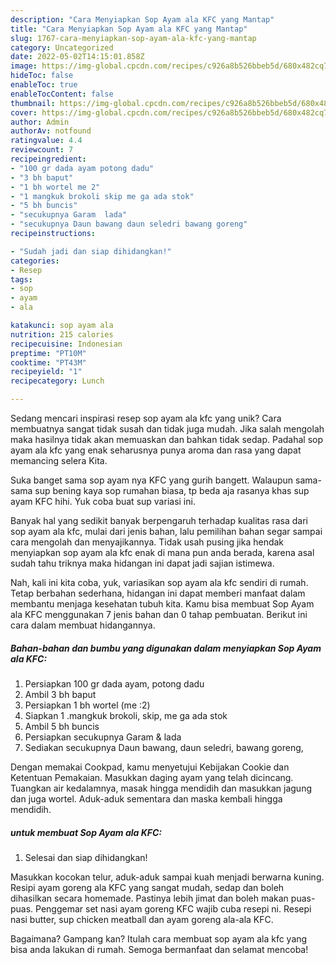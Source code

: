 ```yaml
---
description: "Cara Menyiapkan Sop Ayam ala KFC yang Mantap"
title: "Cara Menyiapkan Sop Ayam ala KFC yang Mantap"
slug: 1767-cara-menyiapkan-sop-ayam-ala-kfc-yang-mantap
category: Uncategorized
date: 2022-05-02T14:15:01.858Z
image: https://img-global.cpcdn.com/recipes/c926a8b526bbeb5d/680x482cq70/sop-ayam-ala-kfc-foto-resep-utama.jpg
hideToc: false
enableToc: true
enableTocContent: false
thumbnail: https://img-global.cpcdn.com/recipes/c926a8b526bbeb5d/680x482cq70/sop-ayam-ala-kfc-foto-resep-utama.jpg
cover: https://img-global.cpcdn.com/recipes/c926a8b526bbeb5d/680x482cq70/sop-ayam-ala-kfc-foto-resep-utama.jpg
author: Admin
authorAv: notfound
ratingvalue: 4.4
reviewcount: 7
recipeingredient:
- "100 gr dada ayam potong dadu"
- "3 bh baput"
- "1 bh wortel me 2"
- "1 mangkuk brokoli skip me ga ada stok"
- "5 bh buncis"
- "secukupnya Garam  lada"
- "secukupnya Daun bawang daun seledri bawang goreng"
recipeinstructions:

- "Sudah jadi dan siap dihidangkan!"
categories:
- Resep
tags:
- sop
- ayam
- ala

katakunci: sop ayam ala 
nutrition: 215 calories
recipecuisine: Indonesian
preptime: "PT10M"
cooktime: "PT43M"
recipeyield: "1"
recipecategory: Lunch

---
```





Sedang mencari inspirasi resep sop ayam ala kfc yang unik? Cara membuatnya sangat tidak susah dan tidak juga mudah. Jika salah mengolah maka hasilnya tidak akan memuaskan dan bahkan tidak sedap. Padahal sop ayam ala kfc yang enak seharusnya punya aroma dan rasa yang dapat memancing selera Kita.





Suka banget sama sop ayam nya KFC yang gurih bangett. Walaupun sama-sama sup bening kaya sop rumahan biasa, tp beda aja rasanya khas sup ayam KFC hihi. Yuk coba buat sup variasi ini.

Banyak hal yang sedikit banyak berpengaruh terhadap kualitas rasa dari sop ayam ala kfc, mulai dari jenis bahan, lalu pemilihan bahan segar sampai cara mengolah dan menyajikannya. Tidak usah pusing jika hendak menyiapkan sop ayam ala kfc enak di mana pun anda berada, karena asal sudah tahu triknya maka hidangan ini dapat jadi sajian istimewa.






Nah, kali ini kita coba, yuk, variasikan sop ayam ala kfc sendiri di rumah. Tetap berbahan sederhana, hidangan ini dapat memberi manfaat dalam membantu menjaga kesehatan tubuh kita. Kamu bisa membuat Sop Ayam ala KFC menggunakan 7 jenis bahan dan 0 tahap pembuatan. Berikut ini cara dalam membuat hidangannya.

<!--inarticleads1-->

##### Bahan-bahan dan bumbu yang digunakan dalam menyiapkan Sop Ayam ala KFC:

1. Persiapkan 100 gr dada ayam, potong dadu
1. Ambil 3 bh baput
1. Persiapkan 1 bh wortel (me :2)
1. Siapkan 1 .mangkuk brokoli, skip, me ga ada stok
1. Ambil 5 bh buncis
1. Persiapkan secukupnya Garam &amp; lada
1. Sediakan secukupnya Daun bawang, daun seledri, bawang goreng,


Dengan memakai Cookpad, kamu menyetujui Kebijakan Cookie dan Ketentuan Pemakaian. Masukkan daging ayam yang telah dicincang. Tuangkan air kedalamnya, masak hingga mendidih dan masukkan jagung dan juga wortel. Aduk-aduk sementara dan maska kembali hingga mendidih. 

<!--inarticleads2-->

#####  untuk membuat Sop Ayam ala KFC:


1. Selesai dan siap dihidangkan!

Masukkan kocokan telur, aduk-aduk sampai kuah menjadi berwarna kuning. Resipi ayam goreng ala KFC yang sangat mudah, sedap dan boleh dihasilkan secara homemade. Pastinya lebih jimat dan boleh makan puas-puas. Penggemar set nasi ayam goreng KFC wajib cuba resepi ni. Resepi nasi butter, sup chicken meatball dan ayam goreng ala-ala KFC. 

Bagaimana? Gampang kan? Itulah cara membuat sop ayam ala kfc yang bisa anda lakukan di rumah. Semoga bermanfaat dan selamat mencoba!
